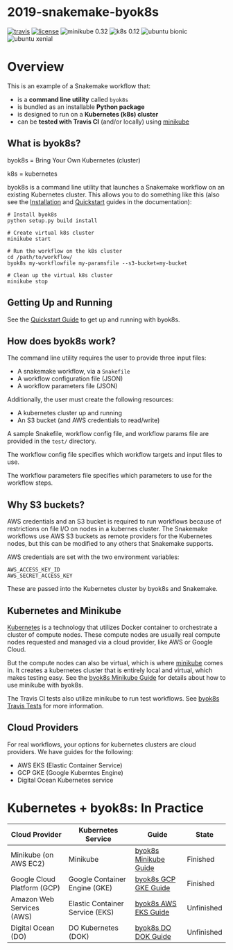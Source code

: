 # 2019-snakemake-byok8s

[![travis](https://img.shields.io/travis/charlesreid1/2019-snakemake-byok8s.svg)](https://travis-ci.org/charlesreid1/2019-snakemake-byok8s)
[![license](https://img.shields.io/github/license/charlesreid1/2019-snakemake-byok8s.svg)](https://github.com/charlesreid1/2019-snakemake-byok8s/blob/master/LICENSE)
![minikube 0.32](https://img.shields.io/badge/minikube-%3E%3D0.32-blue.svg)
![k8s 0.12](https://img.shields.io/badge/kubernetes-%3E%3D0.12-blue.svg)
![ubuntu bionic](https://img.shields.io/badge/ubuntu_bionic-16.04-orange.svg)
![ubuntu xenial](https://img.shields.io/badge/ubuntu_xenial-18.04-orange.svg)

# Overview

This is an example of a Snakemake workflow that:

- is a **command line utility** called `byok8s`
- is bundled as an installable **Python package**
- is designed to run on a **Kubernetes (k8s) cluster**
- can be **tested with Travis CI** (and/or locally) using [minikube](https://github.com/kubernetes/minikube)

## What is byok8s?

byok8s = Bring Your Own Kubernetes (cluster)

k8s = kubernetes

byok8s is a command line utility that launches
a Snakemake workflow on an existing Kubernetes
cluster. This allows you to do something
like this (also see the [Installation](docs/installing.md)
and [Quickstart](docs/quickstart.md) guides in the
documentation):

```
# Install byok8s
python setup.py build install

# Create virtual k8s cluster
minikube start

# Run the workflow on the k8s cluster
cd /path/to/workflow/
byok8s my-workflowfile my-paramsfile --s3-bucket=my-bucket

# Clean up the virtual k8s cluster
minikube stop
```

## Getting Up and Running

See the [Quickstart Guide](docs/quickstart.md) to get up and 
running with byok8s.

## How does byok8s work?

The command line utility requires the user to provide 
three input files:

* A snakemake workflow, via a `Snakefile`
* A workflow configuration file (JSON)
* A workflow parameters file (JSON)

Additionally, the user must create the following resources:

* A kubernetes cluster up and running
* An S3 bucket (and AWS credentials to read/write)

A sample Snakefile, workflow config file, and workflow
params file are provided in the `test/` directory.

The workflow config file specifies which workflow targets
and input files to use.

The workflow parameters file specifies which parameters to
use for the workflow steps.

## Why S3 buckets?

AWS credentials and an S3 bucket is required to run workflows because 
of restrictions on file I/O on nodes in a kubernes cluster. The Snakemake
workflows use AWS S3 buckets as remote providers for the Kubernetes nodes,
but this can be modified to any others that Snakemake supports.

AWS credentials are set with the two environment variables:

```
AWS_ACCESS_KEY_ID
AWS_SECRET_ACCESS_KEY
```

These are passed into the Kubernetes cluster by byok8s and Snakemake.

## Kubernetes and Minikube

[Kubernetes](https://kubernetes.io/) is a technology that utilizes Docker
container to orchestrate a cluster of compute nodes. These compute nodes are
usually real compute nodes requested and managed via a cloud provider, like AWS
or Google Cloud.

But the compute nodes can also be virtual, which is where
[minikube](https://github.com/kubernetes/minikube) comes in.  It creates a
kubernetes cluster that is entirely local and virtual, which makes testing
easy. See the [byok8s Minikube Guide](docs/kubernetes_minikube.md) for details
about how to use minikube with byok8s.

The Travis CI tests also utilize minikube to run test workflows. See [byok8s
Travis Tests](docs/travis_tests.md) for more information.

## Cloud Providers

For real workflows, your options for
kubernetes clusters are cloud providers.
We have guides for the following:

- AWS EKS (Elastic Container Service)
- GCP GKE (Google Kuberntes Engine)
- Digital Ocean Kubernetes service

# Kubernetes + byok8s: In Practice

|  Cloud Provider             | Kubernetes Service              | Guide                                           | State      |
|-----------------------------|---------------------------------|-------------------------------------------------|------------|
| Minikube (on AWS EC2)       | Minikube                        | [byok8s Minikube Guide](docs/kubernetes_minikube.md) |   Finished |
| Google Cloud Platform (GCP) | Google Container Engine (GKE)   | [byok8s GCP GKE Guide](docs/kubernetes_gcp.md)       |   Finished |
| Amazon Web Services (AWS)   | Elastic Container Service (EKS) | [byok8s AWS EKS Guide](docs/kubernetes_aws.md)       | Unfinished |
| Digital Ocean (DO)          | DO Kubernetes (DOK)             | [byok8s DO DOK Guide](docs/kubernetes_dok.md)        | Unfinished |

